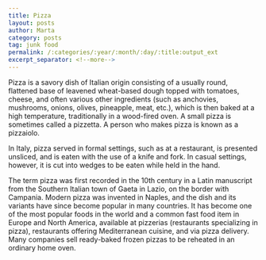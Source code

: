 ```yaml
---
title: Pizza
layout: posts
author: Marta
category: posts
tag: junk food
permalink: /:categories/:year/:month/:day/:title:output_ext
excerpt_separator: <!--more-->
---
```

Pizza is a savory dish of Italian origin consisting of a usually round, flattened base of leavened wheat-based dough topped with tomatoes, cheese, and often various other ingredients (such as anchovies, mushrooms, onions, olives, pineapple, meat, etc.), which is then baked at a high temperature, traditionally in a wood-fired oven.<!--more--> A small pizza is sometimes called a pizzetta. A person who makes pizza is known as a pizzaiolo.

In Italy, pizza served in formal settings, such as at a restaurant, is presented unsliced, and is eaten with the use of a knife and fork. In casual settings, however, it is cut into wedges to be eaten while held in the hand.

The term pizza was first recorded in the 10th century in a Latin manuscript from the Southern Italian town of Gaeta in Lazio, on the border with Campania. Modern pizza was invented in Naples, and the dish and its variants have since become popular in many countries. It has become one of the most popular foods in the world and a common fast food item in Europe and North America, available at pizzerias (restaurants specializing in pizza), restaurants offering Mediterranean cuisine, and via pizza delivery. Many companies sell ready-baked frozen pizzas to be reheated in an ordinary home oven.